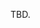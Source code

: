 <!-- Please provide an overview of the architecture and design of the code base.
Mention anything that deviates from the standard triple hexagonal architecture and
the corresponding structure. -->

TBD.
